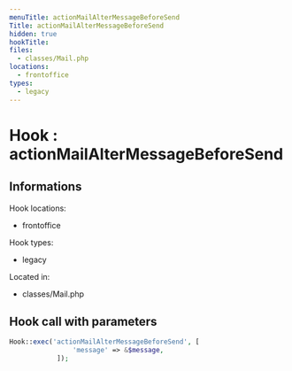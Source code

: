 ```yaml
---
menuTitle: actionMailAlterMessageBeforeSend
Title: actionMailAlterMessageBeforeSend
hidden: true
hookTitle: 
files:
  - classes/Mail.php
locations:
  - frontoffice
types:
  - legacy
---
```


# Hook : actionMailAlterMessageBeforeSend

## Informations

Hook locations: 
  - frontoffice

Hook types: 
  - legacy

Located in: 
  - classes/Mail.php

## Hook call with parameters

```php
Hook::exec('actionMailAlterMessageBeforeSend', [
                'message' => &$message,
            ]);
```